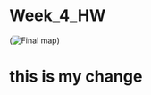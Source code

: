 # Week_4_HW

(![Final map](https://github.com/rpoandres/Week_4_HW/blob/main/Map_GII_Diff_2010-19.png))

# this is my change